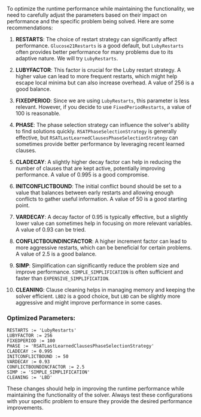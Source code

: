 To optimize the runtime performance while maintaining the functionality, we need to carefully adjust the parameters based on their impact on performance and the specific problem being solved. Here are some recommendations:

1. **RESTARTS**: The choice of restart strategy can significantly affect performance. `Glucose21Restarts` is a good default, but `LubyRestarts` often provides better performance for many problems due to its adaptive nature. We will try `LubyRestarts`.

2. **LUBYFACTOR**: This factor is crucial for the Luby restart strategy. A higher value can lead to more frequent restarts, which might help escape local minima but can also increase overhead. A value of 256 is a good balance.

3. **FIXEDPERIOD**: Since we are using `LubyRestarts`, this parameter is less relevant. However, if you decide to use `FixedPeriodRestarts`, a value of 100 is reasonable.

4. **PHASE**: The phase selection strategy can influence the solver's ability to find solutions quickly. `RSATPhaseSelectionStrategy` is generally effective, but `RSATLastLearnedClausesPhaseSelectionStrategy` can sometimes provide better performance by leveraging recent learned clauses.

5. **CLADECAY**: A slightly higher decay factor can help in reducing the number of clauses that are kept active, potentially improving performance. A value of 0.995 is a good compromise.

6. **INITCONFLICTBOUND**: The initial conflict bound should be set to a value that balances between early restarts and allowing enough conflicts to gather useful information. A value of 50 is a good starting point.

7. **VARDECAY**: A decay factor of 0.95 is typically effective, but a slightly lower value can sometimes help in focusing on more relevant variables. A value of 0.93 can be tried.

8. **CONFLICTBOUNDINCFACTOR**: A higher increment factor can lead to more aggressive restarts, which can be beneficial for certain problems. A value of 2.5 is a good balance.

9. **SIMP**: Simplification can significantly reduce the problem size and improve performance. `SIMPLE_SIMPLIFICATION` is often sufficient and faster than `EXPENSIVE_SIMPLIFICATION`.

10. **CLEANING**: Clause cleaning helps in managing memory and keeping the solver efficient. `LBD2` is a good choice, but `LBD` can be slightly more aggressive and might improve performance in some cases.

### Optimized Parameters:
```plaintext
RESTARTS := 'LubyRestarts'
LUBYFACTOR := 256
FIXEDPERIOD := 100
PHASE := 'RSATLastLearnedClausesPhaseSelectionStrategy'
CLADECAY := 0.995
INITCONFLICTBOUND := 50
VARDECAY := 0.93
CONFLICTBOUNDINCFACTOR := 2.5
SIMP := 'SIMPLE_SIMPLIFICATION'
CLEANING := 'LBD'
```

These changes should help in improving the runtime performance while maintaining the functionality of the solver. Always test these configurations with your specific problem to ensure they provide the desired performance improvements.